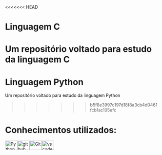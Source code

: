 <<<<<<< HEAD
# Linguagem C
Um repositório voltado para estudo da linguagem C
=======
# Linguagem Python
Um repositório voltado para estudo da linguagem Python
>>>>>>> b5f8e3997c197d18f8a3cb4d0461fcb1ac105efc

# Conhecimentos utilizados:
<div style="display: flex;">
  <img src="https://cdn.jsdelivr.net/gh/devicons/devicon/icons/python/python-original.svg" alt="Python" height="30" width="40">
  <img src="https://cdn.jsdelivr.net/gh/devicons/devicon/icons/github/github-original.svg" alt="github" height="30" width="40">
  <img src="https://cdn.jsdelivr.net/gh/devicons/devicon/icons/git/git-original.svg" alt="Git" height="30" width="40"/>
  <img src="https://cdn.jsdelivr.net/gh/devicons/devicon/icons/vscode/vscode-original.svg" alt="vscode" height="30" width="40">
</div>
